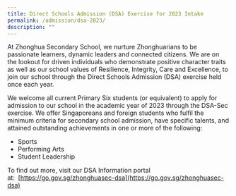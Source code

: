 ```yaml
---
title: Direct Schools Admission (DSA) Exercise for 2023 Intake
permalink: /admission/dsa-2023/
description: ""
---
```

At Zhonghua Secondary School, we nurture Zhonghuarians to be passionate learners, dynamic leaders and connected citizens. We are on the lookout for driven individuals who demonstrate positive character traits as well as our school values of Resilience, Integrity, Care and Excellence, to join our school through the Direct Schools Admission (DSA) exercise held once each year.  

We welcome all current Primary Six students (or equivalent) to apply for admission to our school in the academic year of 2023 through the DSA-Sec exercise. We offer Singaporeans and foreign students who fulfil the minimum criteria for secondary school admission, have specific talents, and attained outstanding achievements in one or more of the following:

*   Sports
*   Performing Arts
*   Student Leadership 

To find out more, visit our DSA Information portal at:  [https://go.gov.sg/zhonghuasec-dsa](https://go.gov.sg/zhonghuasec-dsa)